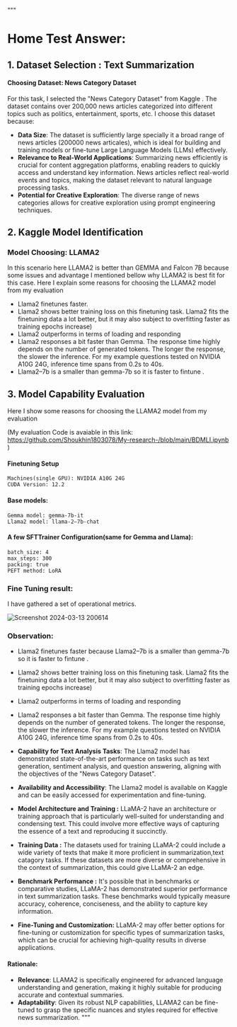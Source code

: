 """
# Home Test Answer: 

## 1. Dataset Selection : Text Summarization

#### Choosing Dataset: News Category Dataset

For this task, I selected the "News Category Dataset" from Kaggle . The dataset contains over 200,000 news articles categorized into different topics such as politics, entertainment, sports, etc. I choose this dataset because:

- **Data Size**: The dataset is sufficiently large specially it a broad range of news articles (200000 news articales), which is ideal for building and training models or fine-tune Large Language Models (LLMs) effectively.
- **Relevance to Real-World Applications**: Summarizing news efficiently is crucial for content aggregation platforms, enabling readers to quickly access and understand key information. News articles reflect real-world events and topics, making the dataset relevant to natural language processing tasks.
- **Potential for Creative Exploration**: The diverse range of news categories allows for creative exploration using prompt engineering techniques.


## 2. Kaggle Model Identification

###  Model Choosing: LLAMA2

In this scenario here LLAMA2 is better than GEMMA and Falcon 7B because some issues and advantage I mentioned bellow why LLAMA2 is best fit for this case. Here I explain some reasons for choosing the LLAMA2 model from my evaluation
  -  Llama2 finetunes faster. 
  -  Llama2 shows better training loss on this finetuning task. Llama2 fits the finetuning data a lot better, but it may also subject to overfitting faster as training epochs increase)
  -  Llama2 outperforms in terms of loading and responding
  -  Llama2 responses a bit faster than Gemma. The response time highly depends on the number of generated tokens. The longer the response, the slower the inference. For my example questions tested on NVIDIA A10G 24G, inference time spans from 0.2s to 40s.
  -  Llama2–7b is a smaller than gemma-7b so it is faster to fintune .




    
## 3. Model Capability Evaluation

Here I show some reasons for choosing the LLAMA2 model from my evaluation

(My evaluation Code is avaiable in this link: https://github.com/Shoukhin1803078/My-research-/blob/main/BDMLI.ipynb )


#### Finetuning Setup
    Machines(single GPU): NVIDIA A10G 24G 
    CUDA Version: 12.2
  
#### Base models:
    Gemma model: gemma-7b-it
    Llama2 model: llama-2–7b-chat
  
#### A few SFTTrainer Configuration(same for Gemma and Llama):
    batch_size: 4
    max_steps: 300
    packing: true
    PEFT method: LoRA

### Fine Tuning result:
I have gathered a set of operational metrics. 

![Screenshot 2024-03-13 200614](https://github.com/Shoukhin1803078/My-research-/assets/62458402/633e98c1-050b-4798-b4b2-75b8455bb0d4)

### Observation:

  -  Llama2 finetunes faster because Llama2–7b is a smaller than gemma-7b so it is faster to fintune .
  -  Llama2 shows better training loss on this finetuning task. Llama2 fits the finetuning data a lot better, but it may also subject to overfitting faster as training epochs increase)
  -  Llama2 outperforms in terms of loading and responding
  -  Llama2 responses a bit faster than Gemma. The response time highly depends on the number of generated tokens. The longer the response, the slower the inference. For my example questions tested on NVIDIA A10G 24G, inference time spans from 0.2s to 40s.
  
- **Capability for Text Analysis Tasks**: The Llama2 model has demonstrated state-of-the-art performance on tasks such as text generation, sentiment analysis, and question answering, aligning with the objectives of the "News Category Dataset".
- **Availability and Accessibility**: The Llama2 model is available on Kaggle and can be easily accessed for experimentation and fine-tuning.
- **Model Architecture and Training :** LLaMA-2 have an architecture or training approach that is particularly well-suited for understanding and condensing text. This could involve more effective ways of capturing the essence of a text and reproducing it succinctly.

- **Training Data :** The datasets used for training LLaMA-2 could include a wide variety of texts that make it more proficient in summarization,text catagory tasks. If these datasets are more diverse or comprehensive in the context of summarization, this could give LLaMA-2 an edge.

- **Benchmark Performance :** It's possible that in benchmarks or comparative studies, LLaMA-2 has demonstrated superior performance in text summarization tasks. These benchmarks would typically measure accuracy, coherence, conciseness, and the ability to capture key information.

- **Fine-Tuning and Customization:** LLaMA-2 may offer better options for fine-tuning or customization for specific types of summarization tasks, which can be crucial for achieving high-quality results in diverse applications.

#### Rationale:
- **Relevance**: LLAMA2 is specifically engineered for advanced language understanding and generation, making it highly suitable for producing accurate and contextual summaries.
- **Adaptability**: Given its robust NLP capabilities, LLAMA2 can be fine-tuned to grasp the specific nuances and styles required for effective news summarization.
"""


